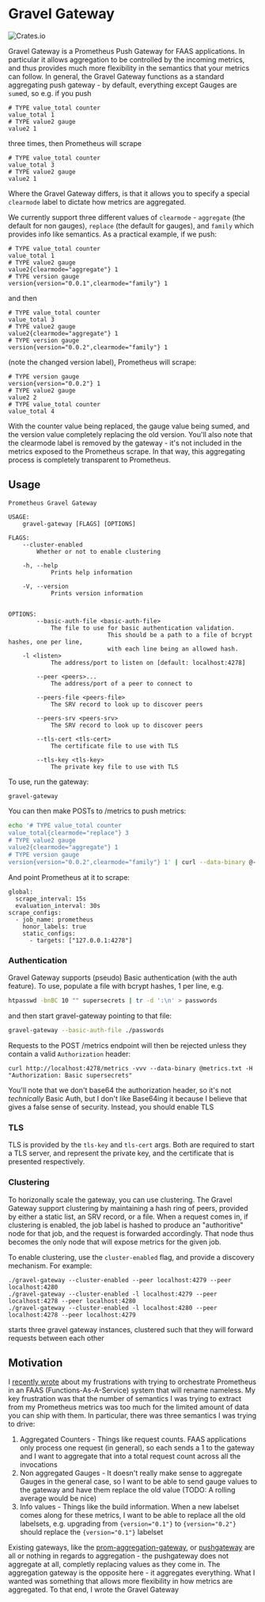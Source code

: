 # Gravel Gateway

![Crates.io](https://img.shields.io/crates/v/gravel-gateway?style=flat-square)

Gravel Gateway is a Prometheus Push Gateway for FAAS applications. In particular it allows aggregation to be controlled by the incoming metrics, and thus provides much more flexibility in the semantics that your metrics can follow. In general, the Gravel Gateway functions as a standard aggregating push gateway - by default, everything except Gauges are `sum`ed, so e.g. if you push 

```
# TYPE value_total counter
value_total 1
# TYPE value2 gauge
value2 1
```

three times, then Prometheus will scrape

```
# TYPE value_total counter
value_total 3
# TYPE value2 gauge
value2 1
```

Where the Gravel Gateway differs, is that it allows you to specify a special `clearmode` label to dictate how metrics are aggregated. 

We currently support three different values of `clearmode` - `aggregate` (the default for non gauges), `replace` (the default for gauges), and `family` which provides info like semantics. As a practical example, if we push:

```
# TYPE value_total counter
value_total 1
# TYPE value2 gauge
value2{clearmode="aggregate"} 1
# TYPE version gauge
version{version="0.0.1",clearmode="family"} 1
```

and then 

```
# TYPE value_total counter
value_total 3
# TYPE value2 gauge
value2{clearmode="aggregate"} 1
# TYPE version gauge
version{version="0.0.2",clearmode="family"} 1
```

(note the changed version label), Prometheus will scrape:

```
# TYPE version gauge
version{version="0.0.2"} 1
# TYPE value2 gauge
value2 2
# TYPE value_total counter
value_total 4
```

With the counter value being replaced, the gauge value being sumed, and the version value completely replacing the old version. You'll also note that the clearmode label is removed by the gateway - it's not included in the metrics exposed to the Prometheus scrape. In that way, this aggregating process is completely transparent to Prometheus.

## Usage

```
Prometheus Gravel Gateway 

USAGE:
    gravel-gateway [FLAGS] [OPTIONS]

FLAGS:
    --cluster-enabled    
        Whether or not to enable clustering

    -h, --help               
            Prints help information

    -V, --version            
            Prints version information


OPTIONS:
        --basic-auth-file <basic-auth-file>    
            The file to use for basic authentication validation.
                            This should be a path to a file of bcrypt hashes, one per line,
                            with each line being an allowed hash.
    -l <listen>                                
            The address/port to listen on [default: localhost:4278]

        --peer <peers>...                      
            The address/port of a peer to connect to

        --peers-file <peers-file>              
            The SRV record to look up to discover peers

        --peers-srv <peers-srv>                
            The SRV record to look up to discover peers

        --tls-cert <tls-cert>                  
            The certificate file to use with TLS

        --tls-key <tls-key>                    
            The private key file to use with TLS
```

To use, run the gateway:

```
gravel-gateway
```

You can then make POSTs to /metrics to push metrics:

```bash
echo '# TYPE value_total counter
value_total{clearmode="replace"} 3
# TYPE value2 gauge
value2{clearmode="aggregate"} 1
# TYPE version gauge
version{version="0.0.2",clearmode="family"} 1' | curl --data-binary @- localhost:4278/metrics
```

And point Prometheus at it to scrape:

```
global:
  scrape_interval: 15s
  evaluation_interval: 30s
scrape_configs:
  - job_name: prometheus
    honor_labels: true
    static_configs:
      - targets: ["127.0.0.1:4278"]
```

### Authentication

Gravel Gateway supports (pseudo) Basic authentication (with the auth feature). To use, populate a file with bcrypt hashes, 1 per line, e.g.

```bash
htpasswd -bnBC 10 "" supersecrets | tr -d ':\n' > passwords
```

and then start gravel-gateway pointing to that file:

```bash
gravel-gateway --basic-auth-file ./passwords
```

Requests to the POST /metrics endpoint will then be rejected unless they contain a valid `Authorization` header:

```
curl http://localhost:4278/metrics -vvv --data-binary @metrics.txt -H "Authorization: Basic supersecrets"
```

You'll note that we don't base64 the authorization header, so it's not _technically_ Basic Auth, but I don't like Base64ing it because I believe that gives a false sense of security. Instead, you should enable TLS

### TLS

TLS is provided by the `tls-key` and `tls-cert` args. Both are required to start a TLS server, and represent the private key, and the certificate that is presented respectively.

### Clustering

To horizonally scale the gateway, you can use clustering. The Gravel Gateway support clustering by maintaining a hash ring of peers, provided by either a static list, an SRV record, or a file. When a request comes in, if clustering is enabled, the job label is hashed to produce an "authoritive" node for that job, and the request is forwarded accordingly. That node thus becomes the only node that will expose metrics for the given job.

To enable clustering, use the `cluster-enabled` flag, and provide a discovery mechanism. For example:

```
./gravel-gateway --cluster-enabled --peer localhost:4279 --peer localhost:4280
./gravel-gateway --cluster-enabled -l localhost:4279 --peer localhost:4278 --peer localhost:4280
./gravel-gateway --cluster-enabled -l localhost:4280 --peer localhost:4278 --peer localhost:4279
```

starts three gravel gateway instances, clustered such that they will forward requests between each other

## Motivation
I [recently wrote](https://blog.sinkingpoint.com/posts/prometheus-for-faas/) about my frustrations with trying to orchestrate Prometheus in an FAAS (Functions-As-A-Service) system that will rename nameless.
My key frustration was that the number of semantics I was trying to extract from my Prometheus metrics was too much for the limited amount of data you can 
ship with them. In particular, there was three semantics I was trying to drive:

1. Aggregated Counters - Things like request counts. FAAS applications only process one request (in general), so each sends a 1 to the gateway and I want to aggregate that into a total request count across all the invocations
2. Non aggregated Gauges - It doesn't really make sense to aggregate Gauges in the general case, so I want to be able to send gauge values to the gateway and have them replace the old value (TODO: A rolling average would be nice)
3. Info values - Things like the build information. When a new labelset comes along for these metrics, I want to be able to replace all the old labelsets, e.g. upgrading from `{version="0.1"}` to `{version="0.2"}` should replace the `{version="0.1"}` labelset

Existing gateways, like the [prom-aggregation-gateway](https://github.com/weaveworks/prom-aggregation-gateway), or [pushgateway](https://github.com/prometheus/pushgateway) are all or nothing in regards to aggregation - the pushgateway does not aggregate at all, completly replacing values as they come in. The aggregation gateway is the opposite here - it aggregates everything. What I wanted was something that allows more flexibility in how metrics are aggregated. To that end, I wrote the Gravel Gateway
